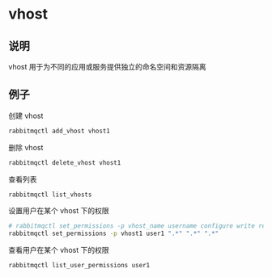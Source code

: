 # vhost

## 说明

vhost 用于为不同的应用或服务提供独立的命名空间和资源隔离

## 例子

创建 vhost

```sh
rabbitmqctl add_vhost vhost1
```

删除 vhost

```sh
rabbitmqctl delete_vhost vhost1
```

查看列表

```sh
rabbitmqctl list_vhosts
```

设置用户在某个 vhost 下的权限

```sh
# rabbitmqctl set_permissions -p vhost_name username configure write read
rabbitmqctl set_permissions -p vhost1 user1 ".*" ".*" ".*"
```

查看用户在某个 vhost 下的权限

```sh
rabbitmqctl list_user_permissions user1
```
